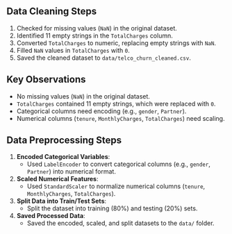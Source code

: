## Data Cleaning Steps
1. Checked for missing values (`NaN`) in the original dataset.
2. Identified 11 empty strings in the `TotalCharges` column.
3. Converted `TotalCharges` to numeric, replacing empty strings with `NaN`.
4. Filled `NaN` values in `TotalCharges` with `0`.
5. Saved the cleaned dataset to `data/telco_churn_cleaned.csv`.

## Key Observations
- No missing values (`NaN`) in the original dataset.
- `TotalCharges` contained 11 empty strings, which were replaced with `0`.
- Categorical columns need encoding (e.g., `gender`, `Partner`).
- Numerical columns (`tenure`, `MonthlyCharges`, `TotalCharges`) need scaling.

## Data Preprocessing Steps
1. **Encoded Categorical Variables**:  
   - Used `LabelEncoder` to convert categorical columns (e.g., `gender`, `Partner`) into numerical format.  
2. **Scaled Numerical Features**:  
   - Used `StandardScaler` to normalize numerical columns (`tenure`, `MonthlyCharges`, `TotalCharges`).  
3. **Split Data into Train/Test Sets**:  
   - Split the dataset into training (80%) and testing (20%) sets.  
4. **Saved Processed Data**:  
   - Saved the encoded, scaled, and split datasets to the `data/` folder.  